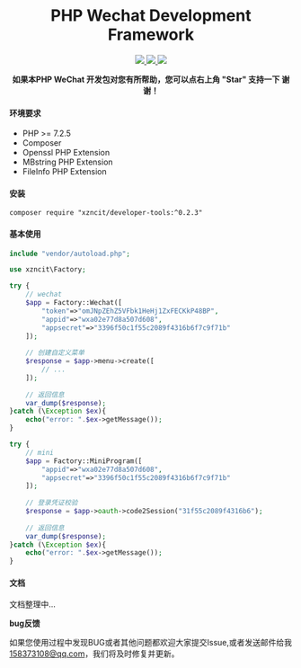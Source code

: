 <h1 align="center">PHP Wechat Development Framework</h1> 
<p align="center">
    <a href="http://shop.fbcct.cc:82">
        <img src="https://img.shields.io/badge/Website-A3Mall-important.svg" />
    </a>
<a href="http://shop.fbcct.cc:82">
        <img src="https://img.shields.io/badge/Licence-GPL3.0-green.svg" />
    </a>
    <a href="http://shop.fbcct.cc:82">
        <img src="https://img.shields.io/badge/Edition-v0.2.9-blue.svg" />
    </a>
</p>
<p align="center">    
    <b>如果本PHP WeChat 开发包对您有所帮助，您可以点右上角 "Star" 支持一下 谢谢！</b>
</p>

#### 环境要求
- PHP >= 7.2.5
- Composer
- Openssl PHP Extension
- MBstring PHP Extension
- FileInfo PHP Extension

#### 安装
```
composer require "xzncit/developer-tools:^0.2.3"
```

#### 基本使用
```php
include "vendor/autoload.php";

use xzncit\Factory;

try {
    // wechat 
    $app = Factory::Wechat([
        "token"=>"omJNpZEhZ5VFbk1HeHj1ZxFECKkP48BP",
        "appid"=>"wxa02e77d8a507d608",
        "appsecret"=>"3396f50c1f55c2089f4316b6f7c9f71b"
    ]);
    
    // 创建自定义菜单
    $response = $app->menu->create([
        // ...
    ]);
    
    // 返回信息
    var_dump($response);
}catch (\Exception $ex){
    echo("error: ".$ex->getMessage());
}

try {
    // mini
    $app = Factory::MiniProgram([
        "appid"=>"wxa02e77d8a507d608",
        "appsecret"=>"3396f50c1f55c2089f4316b6f7c9f71b"
    ]);
    
    // 登录凭证校验
    $response = $app->oauth->code2Session("31f55c2089f4316b6");
    
    // 返回信息
    var_dump($response);
}catch (\Exception $ex){
    echo("error: ".$ex->getMessage());
}
```

#### 文档
文档整理中...

 **bug反馈**

如果您使用过程中发现BUG或者其他问题都欢迎大家提交Issue,或者发送邮件给我 158373108@qq.com，我们将及时修复并更新。
